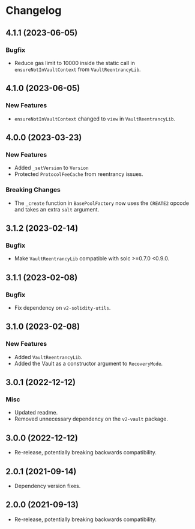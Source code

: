 # Changelog

## 4.1.1 (2023-06-05)

### Bugfix

- Reduce gas limit to 10000 inside the static call in `ensureNotInVaultContext` from `VaultReentrancyLib`.

## 4.1.0 (2023-06-05)

### New Features

- `ensureNotInVaultContext` changed to `view` in `VaultReentrancyLib`.

## 4.0.0 (2023-03-23)

### New Features

- Added `_setVersion` to `Version`
- Protected `ProtocolFeeCache` from reentrancy issues.

### Breaking Changes

- The `_create` function in `BasePoolFactory` now uses the `CREATE2` opcode and takes an extra `salt` argument.

## 3.1.2 (2023-02-14)

### Bugfix

- Make `VaultReentrancyLib` compatible with solc >=0.7.0 <0.9.0.

## 3.1.1 (2023-02-08)

### Bugfix

- Fix dependency on `v2-solidity-utils`.

## 3.1.0 (2023-02-08)

### New Features

- Added `VaultReentrancyLib`.
- Added the Vault as a constructor argument to `RecoveryMode`.

## 3.0.1 (2022-12-12)

### Misc

- Updated readme.
- Removed unnecessary dependency on the `v2-vault` package.

## 3.0.0 (2022-12-12)

- Re-release, potentially breaking backwards compatibility.

## 2.0.1 (2021-09-14)

- Dependency version fixes.

## 2.0.0 (2021-09-13)

- Re-release, potentially breaking backwards compatibility.
